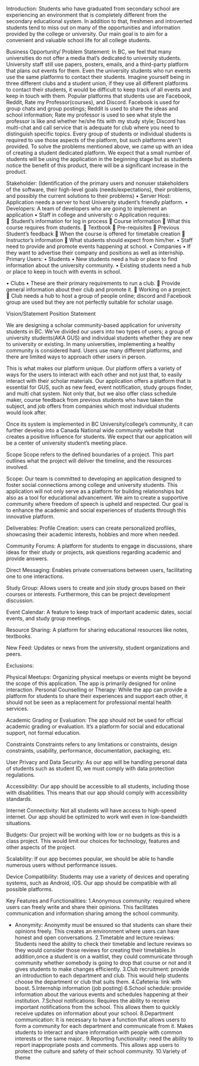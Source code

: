 Introduction:
Students who have graduated from secondary school are experiencing an environment that is completely different from the secondary educational system. In addition to that, freshmen and introverted students tend to miss out on many of the opportunities and information provided by the college or university. Our main goal is to aim for a convenient and valuable school life for all college students.


Business Opportunity/ Problem Statement:
	In BC, we feel that many universities do not offer a media that’s dedicated to university students. University staff still use papers, posters, emails, and a third-party platform that plans out events for them. Even the university students who run events use the same platforms to contact their students. Imagine yourself being in three different clubs and a student union, if they use all different platforms to contact their students, it would be difficult to keep track of all events and keep in touch with them. 
 	Popular platforms that students use are Facebook, Reddit, Rate my Professor(courses), and Discord. Facebook is used for group chats and group postings; Reddit is used to share the ideas and school information; Rate my professor is used to see what style the professor is like and whether he/she fits with my study style; Discord has multi-chat and call service that is adequate for club where you need to distinguish specific topics. Every group of students or individual students is required to use those aspects of the platform, but such platforms aren't provided. 
	To solve the problems mentioned above, we came up with an idea of creating a student dedicated platform.  We expect that a small number of students will be using the application in the beginning stage but as students notice the benefit of this product, there will be a significant increase in the product. 



Stakeholder: (Identification of the primary users and nonuser stakeholders of the software, their high-level goals (needs/expectations), their problems, and possibly the current solutions to their problems)
•	Server Host: Application needs a server to host University student’s friendly platform. 
•	Developers: A team of developers who are going to implement an application 
•	Staff in college and university:
o	Application requires:  
	Student’s information for log in process
	Course information
	What this course requires from students.
	Textbook 
	Pre-requisites
	Previous Student’s feedback 
	When the course is offered for timetable creation 
	Instructor’s information
	What students should expect from him/her. 
•	Staff need to provide and promote events happening at school. 
•	Companies 
•	If they want to advertise their company and positions as well as internship. 
Primary Users:
•	Students 
•	New students need a hub or place to find information about the university community. 
•	Existing students need a hub or place to keep in touch with events in school. 


•	Clubs 
•	These are their primary requirements to run a club.
	Provide general information about their club and promote it.
	Working on a project. 
	Club needs a hub to host a group of people online; discord and Facebook group are used but they are not perfectly suitable for scholar usage. 


Vision/Statement Position Statement 
	
We are designing a scholar community-based application for university students in BC. We’ve divided our users into two types of users; a group of university students(AKA GUS) and individual students whether they are new to university or existing. In many universities, implementing a healthy community is considered hard. Users use many different platforms, and there are limited ways to approach other users in person. 

This is what makes our platform unique. Our platform offers a variety of ways for the users to interact with each other and not just that, to easily interact with their scholar materials.  Our application offers a platform that is essential for GUS, such as new feed, event notification, study groups finder, and multi chat system. Not only that, but we also offer class schedule maker, course feedback from previous students who have taken the subject, and job offers from companies which most individual students would look after. 


Once its system is implemented in BC University/college’s community, it can further develop into a Canada National wide community website that creates a positive influence for students. We expect that our application will be a center of university student’s meeting place.


Scope
Scope refers to the defined boundaries of a project. This part outlines what the project will deliver the timeline, and the resources involved. 

Scope: Our team is committed to developing an application designed to foster social connections among college and university students. This application will not only serve as a platform for building relationships but also as a tool for educational advancement. We aim to create a supportive community where freedom of speech is upheld and respected. Our goal is to enhance the academic and social experiences of students through this innovative platform. 

Deliverables: 
Profile Creation: users can create personalized profiles, showcasing their academic interests, hobbies and more when needed. 

Community Forums: A platform for students to engage in discussions, share ideas for their study or projects, ask questions regarding academic and provide answers. 

Direct Messaging: Enables private conversations between users, facilitating one to one interactions. 

Study Group: Allows users to create and join study groups based on their courses or interests. Furthermore, this can be project development discussion. 

Event Calendar: A feature to keep track of important academic dates, social events, and study group meetings.

Resource Sharing: A platform for sharing educational resources like notes, textbooks. 

New Feed: Updates or news from the university, student organizations and peers. 

Exclusions: 

Physical Meetups: Organizing physical meetups or events might be beyond the scope of this application. The app is primarily designed for online interaction.
Personal Counselling or Therapy: While the app can provide a platform for students to share their experiences and support each other, it should not be seen as a replacement for professional mental health services.

Academic Grading or Evaluation: The app should not be used for official academic grading or evaluation. It’s a platform for social and educational support, not formal education.

Constraints
Constraints refers to any limitations or constraints, design constraints, usability, performance, documentation, packaging, etc. 

User Privacy and Data Security: As our app will be handling personal data of students such as student ID, we must comply with data protection regulations. 

Accessibility: Our app should be accessible to all students, including those with disabilities. This means that our app should comply with accessibility standards. 

Internet Connectivity: Not all students will have access to high-speed internet. Our app should be optimized to work well even in low-bandwidth situations. 

Budgets: Our project will be working with low or no budgets as this is a class project. This would limit our choices for technology, features and other aspects of the project. 

Scalability: If our app becomes popular, we should be able to handle numerous users without performance issues. 

Device Compatibility: Students may use a variety of devices and operating systems, such as Android, iOS. Our app should be compatible with all possible platforms. 



Key Features and Functionalities:
1.Anonymous community:  required where users can freely write and share their opinions. This facilitates communication and information sharing among the school community.
- Anonymity: Anonymity must be ensured so that students can share their opinions freely. This creates an environment where users can have honest and open conversations.
2.Timetable and lecture reviews: Students need the ability to check their timetable and lecture reviews so they would consider those reviews for creating their timetables.In addition,once a student is on a waitlist, they could communicate through community whether somebody is going to drop that course or not and it gives students to make changes efficiently.
3.Club recruitment: provide an introduction to each department and club. This would help students choose the department or club that suits them.
4.Cafeteria: link with boost.
5.Internship information (job posting)
6.School schedule: provide information about the various events and schedules happening at their institution.
 7.School notifications: Requires the ability to receive important notifications from the school. This allows them to quickly receive updates on information about your school.
8.Department communication: It is necessary to have a function that allows users to form a community for each department  and communicate from it. Makes students to interact and share information with people with common interests or the same major..
9.Reporting functionality: need the ability to report inappropriate posts and comments. This allows app users to protect the culture and safety of their school community.
10.Variety of theme


